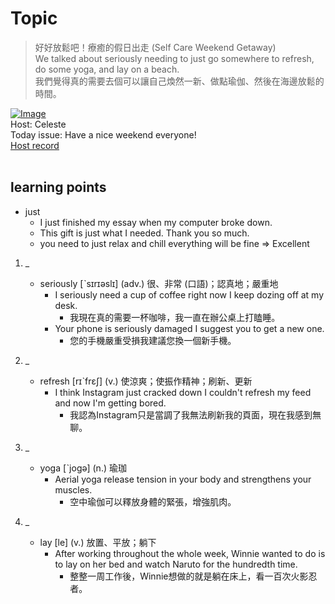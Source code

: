 # Topic

> 好好放鬆吧！療癒的假日出走 (Self Care Weekend Getaway) <br>
> We talked about seriously needing to just go somewhere to refresh, do some yoga, and lay on a beach. <br>
> 我們覺得真的需要去個可以讓自己煥然一新、做點瑜伽、然後在海邊放鬆的時間。 <br>

[![Image](https://cdn.voicetube.com/assets/thumbnails/Qn8EDCe37WU.jpg)](https://www.youtube.com/embed/Qn8EDCe37WU?rel=0&showinfo=0&cc_load_policy=0&controls=1&autoplay=1&iv_load_policy=3&playsinline=1&wmode=transparent&start=16&end=24&enablejsapi=1&origin=https://tw.voicetube.com&widgetid=1)<br>
Host: Celeste
<br>Today issue: Have a nice weekend everyone!
<br>
[Host record](https://cdn.voicetube.com/tmp/everyday_records/celeste.chen/2983.mp3)
<br><br>
## learning points
* just
	- I just finished my essay when my computer broke down.
	- This gift is just what I needed. Thank you so much.
	- you need to just relax and chill everything will be fine => Excellent
1. _
	* seriously [ˋsɪrɪəslɪ] (adv.) 很、非常 (口語)；認真地；嚴重地
		- I seriously need a cup of coffee right now I keep dozing off at my desk.
			+ 我現在真的需要一杯咖啡，我一直在辦公桌上打瞌睡。
		- Your phone is seriously damaged I suggest you to get a new one.
			+ 您的手機嚴重受損我建議您換一個新手機。

2. _
	* refresh [rɪˋfrɛʃ] (v.) 使涼爽；使振作精神；刷新、更新
		- I think Instagram just cracked down I couldn't refresh my feed and now I'm getting bored.
			+ 我認為Instagram只是當調了我無法刷新我的頁面，現在我感到無聊。

3. _
	* yoga [ˋjogə] (n.) 瑜珈
		- Aerial yoga release tension in your body and strengthens your muscles.
			+ 空中瑜伽可以釋放身體的緊張，增強肌肉。

4. _
	* lay [le] (v.) 放置、平放；躺下
		- After working throughout the whole week, Winnie wanted to do is to lay on her bed and watch Naruto for the hundredth time.
			+ 整整一周工作後，Winnie想做的就是躺在床上，看一百次火影忍者。

